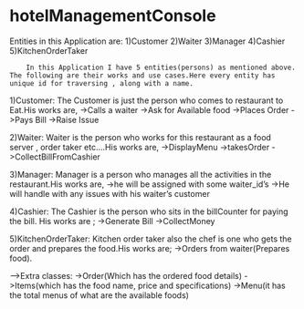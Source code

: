 # hotelManagementConsole

Entities in this Application are:
	1)Customer
	2)Waiter
	3)Manager
	4)Cashier
	5)KitchenOrderTaker

		In this Application I have 5 entities(persons) as mentioned above. The following are their works and use cases.Here every entity has unique id for traversing , along with a name.
1)Customer:
	The Customer is just the person who comes to restaurant to Eat.His works are,
		->Calls a waiter
		->Ask for Available food
		->Places Order
		->Pays Bill
		->Raise Issue

2)Waiter:
	Waiter is the person who works for this restaurant as a food server , order taker etc….His works are,
		->DisplayMenu
		->takesOrder
		->CollectBillFromCashier

3)Manager:
	Manager is a person who manages all the activities in the restaurant.His works are,
		->he will be assigned with some waiter_id’s
		->He will handle with any issues with his waiter’s customer

4)Cashier:
	The Cashier is the person who sits in the billCounter for paying the bill. His works are ;
		->Generate Bill
		->CollectMoney

5)KitchenOrderTaker:
	Kitchen order taker also the chef is one who gets the order and prepares the food.His works are;
		->Orders from waiter(Prepares food).


—>Extra classes:
	->Order(Which has the ordered food details)
	->Items(which has the food name, price and specifications)
	->Menu(it has the total menus of what are the available foods)
